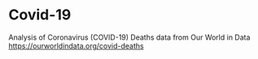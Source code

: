 # Covid-19
Analysis of Coronavirus (COVID-19) Deaths data from Our World in Data 
https://ourworldindata.org/covid-deaths 

